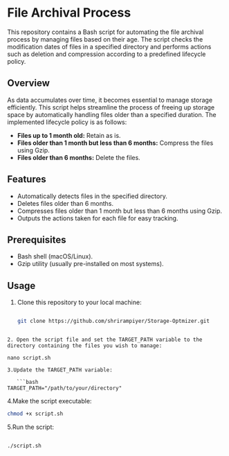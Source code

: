 # File Archival Process

This repository contains a Bash script for automating the file archival process by managing files based on their age. The script checks the modification dates of files in a specified directory and performs actions such as deletion and compression according to a predefined lifecycle policy.

## Overview

As data accumulates over time, it becomes essential to manage storage efficiently. This script helps streamline the process of freeing up storage space by automatically handling files older than a specified duration. The implemented lifecycle policy is as follows:

- **Files up to 1 month old:** Retain as is.
- **Files older than 1 month but less than 6 months:** Compress the files using Gzip.
- **Files older than 6 months:** Delete the files.

## Features

- Automatically detects files in the specified directory.
- Deletes files older than 6 months.
- Compresses files older than 1 month but less than 6 months using Gzip.
- Outputs the actions taken for each file for easy tracking.

## Prerequisites

- Bash shell (macOS/Linux).
- Gzip utility (usually pre-installed on most systems).

## Usage

1. Clone this repository to your local machine:

   ```bash
   
   git clone https://github.com/shrirampiyer/Storage-Optmizer.git
   
```

2. Open the script file and set the TARGET_PATH variable to the directory containing the files you wish to manage:

nano script.sh

3.Update the TARGET_PATH variable:

   ```bash
TARGET_PATH="/path/to/your/directory"
```
4.Make the script executable:

   ```bash
chmod +x script.sh
```
5.Run the script:

   ```bash

./script.sh
```

